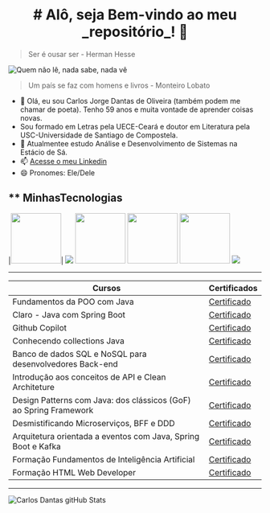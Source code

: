 <center><h1># Alô, seja Bem-vindo ao meu _repositório_! 👋</></center>

>Ser é ousar ser - Herman Hesse


![Quem não lê, nada sabe, nada vê](https://3.bp.blogspot.com/_Jx9wELaKm4U/TSWlnVDPCAI/AAAAAAAAAfQ/KCfT3BmSA-0/s1600/livro+m%25C3%25A1gico.jpg)

>Um país se faz com homens e livros - Monteiro Lobato

- 🔭 Olá, eu sou Carlos Jorge Dantas de Oliveira (também podem me chamar de poeta). Tenho 59 anos e muita vontade de aprender coisas novas.
- Sou formado em Letras pela UECE-Ceará e doutor em Literatura pela USC-Universidade de Santiago de Compostela.
- 🌱 Atualmentee estudo Análise e Desenvolvimento de Sistemas na Estácio de Sá.
- 📫 [Acesse o meu Linkedin](https://www.linkedin.com/in/carlosdantasoliveira/)
- 😄 Pronomes: Ele/Dele

** MinhasTecnologias
--------
|<img src="https://cdn.jsdelivr.net/gh/devicons/devicon@latest/icons/java/java-original.svg" width="100px"/>|
<img src="https://assets.dio.me/cCzVi56R-CSyGJr3Q511ZH36e6u0dTdIqPikwJJ-H8k/f:webp/q:80/w:120/L3RyYWNrcy9jOTBlNzk3OS1iODA3LTQ5NDEtODk1YS04ZDg1NTY0YjE0MmUucG5n"/>
<img src="http://www.icone-png.com/png/26/26125.png" width="100px"/>
<img src="https://cdn-icons-png.flaticon.com/512/5486/5486331.png" width="100px"/>
<img src="https://static.vecteezy.com/system/resources/previews/012/697/298/non_2x/3d-javascript-logo-design-free-png.png" width="100px"/>
<img src="https://assets.dio.me/jHe4lUamo3wFgUxUNvXlUO0iXvPk1GX2U6vYImAno_I/f:webp/q:80/w:120/L3RyYWNrcy80ZGViNDBkZS03ZmI2LTQyMjktYTZhNS05NzE4NTM4MWQ1NzcucG5n"/>

--------
|Cursos|Certificados|
|------|------------|
|Fundamentos da POO com Java|[Certificado](https://hermes.dio.me/certificates/B1CDGHAX.pdf)|
|Claro - Java com Spring Boot|[Certificado](https://hermes.dio.me/certificates/UE5LFWSM.pdf)|
|Github Copilot|[Certificado](https://hermes.dio.me/certificates/NLBR0HMW.pdf)|
|Conhecendo collections Java|[Certificado](https://hermes.dio.me/certificates/49VWGTIX.pd)|
|Banco de dados SQL e NoSQL para desenvolvedores Back-end|[Certificado](https://https://hermes.dio.me/certificates/YSOJFMAD.pdf)|
|Introdução aos conceitos de API e Clean Architeture|[Certificado](https://hermes.dio.me/certificates/M1CYOYMS.pdf)|
|Design Patterns com Java: dos clássicos (GoF) ao Spring Framework|[Certificado](https://hermes.dio.me/certificates/M5LV24FD.pdf)|
|Desmistificando Microserviços, BFF e DDD|[Certificado](https://hermes.dio.me/certificates/FESYK0AT.pdf)|
|Arquitetura orientada a eventos com Java, Spring Boot e Kafka|[Certificado](https://hermes.dio.me/certificates/I9G8MA6C.pdf)|
|Formação Fundamentos de Inteligência Artificial|[Certificado](https://hermes.dio.me/certificates/BITEY3II.pdf)|
|Formação HTML Web Developer|[Certificado](https://hermes.dio.me/certificates/IGKG7TXQ.pdf)|
---------
![Carlos Dantas gitHub Stats](https://github-readme-stats.vercel.app/api?username=gitpoet&show_icons=true&theme=radical)


